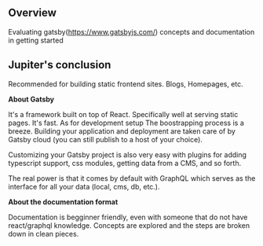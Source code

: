 ## Overview

Evaluating gatsby(https://www.gatsbyjs.com/) concepts and documentation in getting started

## Jupiter's conclusion

Recommended for building static frontend sites. Blogs, Homepages, etc.

**About Gatsby**

It's a framework built on top of React. Specifically well at serving static pages. It's fast. As for development setup The boostrapping process is a breeze. Building your application and deployment are taken care of by Gatsby cloud (you can still publish to a host of your choice).

Customizing your Gatsby project is also very easy with plugins for adding typescript support, css modules, getting data from a CMS, and so forth.

The real power is that it comes by default with GraphQL which serves as the interface for all your data (local, cms, db, etc.).

**About the documentation format**

Documentation is begginner friendly, even with someone that do not have react/graphql knowledge. Concepts are explored and the steps are broken down in clean pieces.
